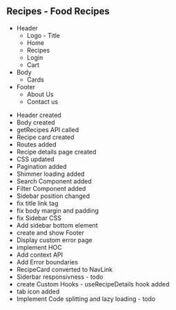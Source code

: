## Recipes - Food Recipes

- Header
  - Logo - Title
  - Home
  - Recipes
  - Login
  - Cart
- Body
  - Cards
- Footer
  - About Us
  - Contact us

* Header created
* Body created
* getRecipes API called
* Recipe card created
* Routes added
* Recipe details page created
* CSS updated
* Pagination added
* Shimmer loading added
* Search Component added
* Filter Component added
* Sidebar position changed
* fix title link tag
* fix body margin and padding
* fix Sidebar CSS
* Add sidebar bottom element
* create and show Footer
* Display custom error page
* implement HOC
* Add context API
* Add Error boundaries
* RecipeCard converted to NavLink
* Siderbar responsivness - todo
* create Custom Hooks - useRecipeDetails hook added
* tab icon added
* Implement Code splitting and lazy loading - todo
